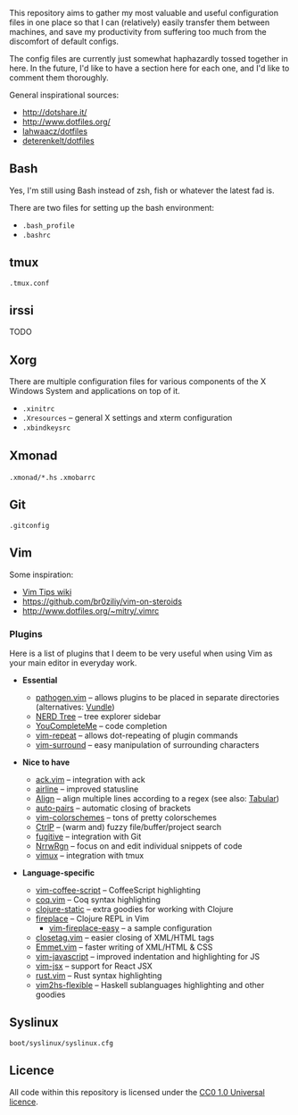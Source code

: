 This repository aims to gather my most valuable and useful configuration files in one
place so that I can (relatively) easily transfer them between machines, and save my
productivity from suffering too much from the discomfort of default configs.

The config files are currently just somewhat haphazardly tossed together in here. In
the future, I'd like to have a section here for each one, and I'd like to comment
them thoroughly.

General inspirational sources:

-   <http://dotshare.it/>
-   <http://www.dotfiles.org/>
-   [lahwaacz/dotfiles](https://github.com/lahwaacz/dotfiles)
-   [deterenkelt/dotfiles](https://github.com/deterenkelt/dotfiles)

## Bash

Yes, I'm still using Bash instead of zsh, fish or whatever the latest fad is.

There are two files for setting up the bash environment:

-   `.bash_profile`
-   `.bashrc`

## tmux

`.tmux.conf`

## irssi

TODO

## Xorg

There are multiple configuration files for various components of the X Windows System
and applications on top of it.

-   `.xinitrc`
-   `.Xresources` – general X settings and xterm configuration
-   `.xbindkeysrc`

## Xmonad

`.xmonad/*.hs`
`.xmobarrc`

## Git

`.gitconfig`

## Vim

Some inspiration:

-   [Vim Tips wiki](http://vim.wikia.com/wiki/Vim_Tips_Wiki)
-   <https://github.com/br0ziliy/vim-on-steroids>
-   <http://www.dotfiles.org/~mitry/.vimrc>

### Plugins

Here is a list of plugins that I deem to be very useful when using Vim as your main
editor in everyday work.

-   **Essential**
    -   [pathogen.vim](https://github.com/tpope/vim-pathogen) – allows plugins to be
        placed in separate directories (alternatives:
        [Vundle](https://github.com/gmarik/Vundle.vim))
    -   [NERD Tree](https://github.com/scrooloose/nerdtree) – tree explorer sidebar
    -   [YouCompleteMe](https://valloric.github.io/YouCompleteMe/) – code completion
    -   [vim-repeat](https://github.com/tpope/vim-repeat) – allows dot-repeating of
        plugin commands
    -   [vim-surround](https://github.com/tpope/vim-surround) – easy manipulation of
        surrounding characters

-   **Nice to have**
    -   [ack.vim](https://github.com/mileszs/ack.vim) – integration with ack
    -   [airline](https://github.com/bling/vim-airline) – improved statusline
    -   [Align](https://github.com/vim-scripts/Align) – align multiple lines
        according to a regex (see also: [Tabular](https://github.com/godlygeek/tabular))
    -   [auto-pairs](https://github.com/jiangmiao/auto-pairs) – automatic closing of
        brackets
    -   [vim-colorschemes](https://github.com/flazz/vim-colorschemes) – tons of
        pretty colorschemes
    -   [CtrlP](http://kien.github.io/ctrlp.vim/) – (warm and) fuzzy
        file/buffer/project search
    -   [fugitive](https://github.com/tpope/vim-fugitive.git) – integration with Git
    -   [NrrwRgn](https://github.com/chrisbra/NrrwRgn) – focus on and edit individual
        snippets of code
    -   [vimux](https://github.com/benmills/vimux) – integration with tmux

-   **Language-specific**
    -   [vim-coffee-script](https://github.com/kchmck/vim-coffee-script)
        – CoffeeScript highlighting
    -   [coq.vim](https://github.com/mgrabovsky/coq.vim) – Coq syntax highlighting
    -   [clojure-static](https://github.com/guns/vim-clojure-static) – extra goodies
        for working with Clojure
    -   [fireplace](https://github.com/tpope/vim-fireplace) – Clojure REPL in Vim
        -   [vim-fireplace-easy](https://github.com/ctford/vim-fireplace-easy)
            – a sample configuration
    -   [closetag.vim](https://github.com/vim-scripts/closetag.vim) – easier closing
        of XML/HTML tags
    -   [Emmet.vim](https://github.com/mattn/emmet-vim) – faster writing of XML/HTML & CSS
    -   [vim-javascript](https://github.com/pangloss/vim-javascript) – improved
        indentation and highlighting for JS
    -   [vim-jsx](https://github.com/mxw/vim-jsx) – support for React JSX
    -   [rust.vim](https://github.com/rust-lang/rust.vim) – Rust syntax highlighting
    -   [vim2hs-flexible](https://github.com/lpil/vim2hs-flexible) – Haskell
        sublanguages highlighting and other goodies

## Syslinux

`boot/syslinux/syslinux.cfg`

## Licence

All code within this repository is licensed under the [CC0 1.0 Universal
licence](https://creativecommons.org/publicdomain/zero/1.0/).

<!-- vim: set et: -->
